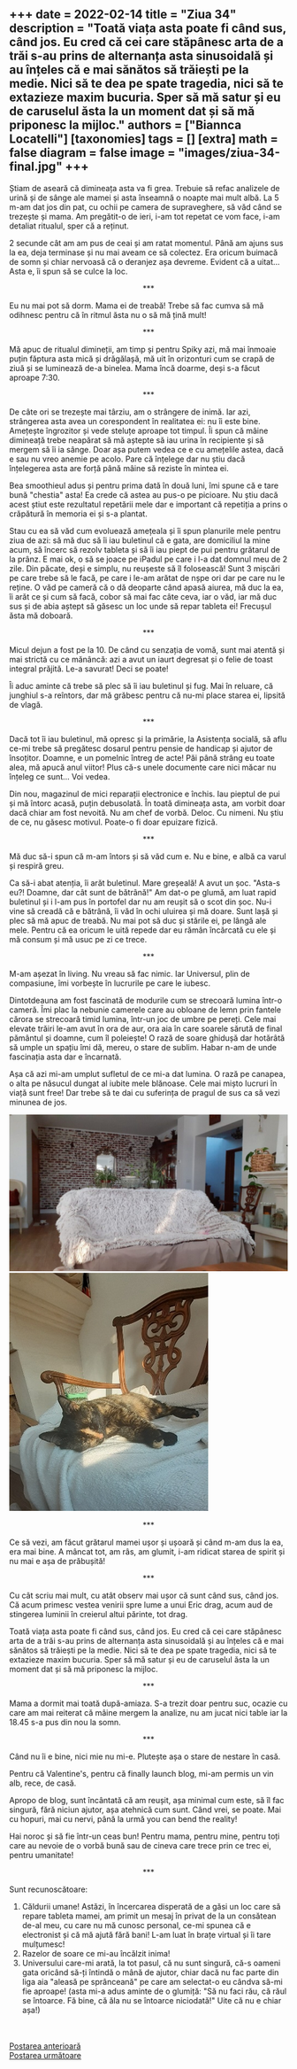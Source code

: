 
+++
date = 2022-02-14
title = "Ziua 34"
description = "Toată viața asta poate fi când sus, când jos. Eu cred că cei care stăpânesc arta de a trăi s-au prins de alternanța asta sinusoidală și au înțeles că e mai sănătos să trăiești pe la medie. Nici să te dea pe spate tragedia, nici să te extazieze maxim bucuria. Sper să mă satur și eu de caruselul ăsta la un moment dat și să mă priponesc la mijloc."
authors = ["Biannca Locatelli"]
[taxonomies]
tags = []
[extra]
math = false
diagram = false
image = "images/ziua-34-final.jpg"
+++
---

Știam de aseară că dimineața asta va fi grea. Trebuie să refac analizele de urină și de sânge ale mamei și asta înseamnă o noapte mai mult albă. La 5 m-am dat jos din pat, cu ochii pe camera de supraveghere, să văd când se trezește și mama. Am pregătit-o de ieri, i-am tot repetat ce vom face, i-am detaliat ritualul, sper că a reținut.

2 secunde cât am am pus de ceai și am ratat momentul. Până am ajuns sus la ea, deja terminase și nu mai aveam ce să colectez. Era oricum buimacă de somn și chiar nervoasă că o deranjez așa devreme. Evident că a uitat… Asta e, îi spun să se culce la loc.

<p style="text-align: center;">***</p>

Eu nu mai pot să dorm. Mama ei de treabă! Trebe să fac cumva să mă odihnesc pentru că în ritmul ăsta nu o să mă țină mult!

<p style="text-align: center;">***</p>

Mă apuc de ritualul dimineții, am timp și pentru Spiky azi, mă mai înmoaie puțin făptura asta mică și drăgălașă, mă uit în orizonturi cum se crapă de ziuă și se luminează de-a binelea. Mama încă doarme, deși s-a făcut aproape 7:30.

<p style="text-align: center;">***</p>

De câte ori se trezește mai târziu, am o strângere de inimă. Iar azi, strângerea asta avea un corespondent în realitatea ei: nu îi este bine. Amețește îngrozitor și vede steluțe aproape tot timpul. Îi spun că mâine dimineață trebe neapărat să mă aștepte să iau urina în recipiente și să mergem să îi ia sânge. Doar așa putem vedea ce e cu amețelile astea, dacă e sau nu vreo anemie pe acolo. Pare că înțelege dar nu știu dacă înțelegerea asta are forță până mâine să reziste în mintea ei.

Bea smoothieul adus și pentru prima dată în două luni, îmi spune că e tare bună "chestia" asta! Ea crede că astea au pus-o pe picioare. Nu știu dacă acest știut este rezultatul repetării mele dar e important că repetiția a prins o crăpătură în memoria ei și s-a plantat.

Stau cu ea să văd cum evoluează amețeala și îi spun planurile mele pentru ziua de azi: să mă duc să îi iau buletinul că e gata, are domiciliul la mine acum, să încerc să rezolv tableta și să îi iau piept de pui pentru grătarul de la prânz. E mai ok, o să se joace pe iPadul pe care i l-a dat domnul meu de 2 zile. Din păcate, deși e simplu, nu reușeste să îl folosească! Sunt 3 mișcări pe care trebe să le facă, pe care i le-am arătat de nșpe ori dar pe care nu le reține. O văd pe cameră că o dă deoparte când apasă aiurea, mă duc la ea, îi arăt ce și cum să facă, cobor să mai fac câte ceva, iar o văd, iar mă duc sus și de abia aștept să găsesc un loc unde să repar tableta ei! Frecușul ăsta mă doboară.

<p style="text-align: center;">***</p>

Micul dejun a fost pe la 10. De când cu senzația de vomă, sunt mai atentă și mai strictă cu ce mănâncă: azi a avut un iaurt degresat și o felie de toast integral prăjită. Le-a savurat! Deci se poate!

Îi aduc aminte că trebe să plec să îi iau buletinul și fug. Mai în reluare, că junghiul s-a reîntors, dar mă grăbesc pentru că nu-mi place starea ei, lipsită de vlagă.

<p style="text-align: center;">***</p>

Dacă tot îi iau buletinul, mă opresc și la primărie, la Asistența socială, să aflu ce-mi trebe să pregătesc dosarul pentru pensie de handicap și ajutor de însoțitor. Doamne, e un pomelnic întreg de acte! Păi până strâng eu toate alea, mă apucă anul viitor! Plus că-s unele documente care nici măcar nu înțeleg ce sunt... Voi vedea.

Din nou, magazinul de mici reparații electronice e închis. Iau pieptul de pui și mă întorc acasă, puțin debusolată. În toată dimineața asta, am vorbit doar dacă chiar am fost nevoită. Nu am chef de vorbă. Deloc. Cu nimeni. Nu știu de ce, nu găsesc motivul. Poate-o fi doar epuizare fizică.

<p style="text-align: center;">***</p>

Mă duc să-i spun că m-am întors și să văd cum e. Nu e bine, e albă ca varul și respiră greu.

Ca să-i abat atenția, îi arăt buletinul. Mare greșeală! A avut un șoc. "Asta-s eu?! Doamne, dar cât sunt de bătrână!" Am dat-o pe glumă, am luat rapid buletinul și i l-am pus în portofel dar nu am reușit să o scot din șoc. Nu-i vine să creadă că e bătrână, îi văd în ochi uluirea și mă doare. Sunt lașă și plec să mă apuc de treabă. Nu mai pot să duc și stările ei, pe lângă ale mele. Pentru că ea oricum le uită repede dar eu rămân încărcată cu ele și mă consum și mă usuc pe zi ce trece.

<p style="text-align: center;">***</p>

M-am așezat în living. Nu vreau să fac nimic. Iar Universul, plin de compasiune, îmi vorbește în lucrurile pe care le iubesc.

Dintotdeauna am fost fascinată de modurile cum se strecoară lumina într-o cameră. Îmi plac la nebunie camerele care au obloane de lemn prin fantele cărora se strecoară timid lumina, într-un joc de umbre pe pereți. Cele mai elevate trăiri le-am avut în ora de aur, ora aia în care soarele sărută de final pământul și doamne, cum îl poleiește! O rază de soare ghidușă dar hotărâtă să umple un spațiu îmi dă, mereu, o stare de sublim. Habar n-am de unde fascinația asta dar e încarnată.

Așa că azi mi-am umplut sufletul de ce mi-a dat lumina. O rază pe canapea, o alta pe năsucul dungat al iubite mele blănoase. Cele mai mișto lucruri în viață sunt free! Dar trebe să te dai cu suferința de pragul de sus ca să vezi minunea de jos.


<div class="flex justify-center">
  <img src="images/living-raza-soare-1024x576.jpg" />
</div>

<div class="flex justify-center">
  <img src="images/spiky-raza-soare.jpg" />
</div>

<p style="text-align: center;">***</p>

Ce să vezi, am făcut grătarul mamei ușor și ușoară și când m-am dus la ea, era mai bine. A mâncat tot, am râs, am glumit, i-am ridicat starea de spirit și nu mai e așa de prăbușită!

<p style="text-align: center;">***</p>

Cu cât scriu mai mult, cu atât observ mai ușor că sunt când sus, când jos. Că acum primesc vestea venirii spre lume a unui Eric drag, acum aud de stingerea luminii în creierul altui părinte, tot drag.

Toată viața asta poate fi când sus, când jos. Eu cred că cei care stăpânesc arta de a trăi s-au prins de alternanța asta sinusoidală și au înțeles că e mai sănătos să trăiești pe la medie. Nici să te dea pe spate tragedia, nici să te extazieze maxim bucuria. Sper să mă satur și eu de caruselul ăsta la un moment dat și să mă priponesc la mijloc.

<p style="text-align: center;">***</p>

Mama a dormit mai toată după-amiaza. S-a trezit doar pentru suc, ocazie cu care am mai reiterat că mâine mergem la analize, nu am jucat nici table iar la 18.45 s-a pus din nou la somn.

<p style="text-align: center;">***</p>

Când nu îi e bine, nici mie nu mi-e. Plutește așa o stare de nestare în casă.

Pentru că Valentine's, pentru că finally launch blog, mi-am permis un vin alb, rece, de casă.

Apropo de blog, sunt încântată că am reușit, așa minimal cum este, să îl fac singură, fără niciun ajutor, așa atehnică cum sunt. Când vrei, se poate. Mai cu hopuri, mai cu nervi, până la urmă you can bend the reality!

Hai noroc și să fie într-un ceas bun! Pentru mama, pentru mine, pentru toți care au nevoie de o vorbă bună sau de cineva care trece prin ce trec ei, pentru umanitate!

<p style="text-align: center;">***</p>

Sunt recunoscătoare:
1. Căldurii umane! Astăzi, în încercarea disperată de a găsi un loc care să repare tableta mamei, am primit un mesaj în privat de la un consătean de-al meu, cu care nu mă cunosc personal, ce-mi spunea că e electronist și că mă ajută fără bani! L-am luat în brațe virtual și îi tare mulțumesc!
2. Razelor de soare ce mi-au încălzit inima!
3. Universului care-mi arată, la tot pasul, că nu sunt singură, că-s oameni gata oricând să-ți întindă o mână de ajutor, chiar dacă nu fac parte din liga aia "aleasă pe sprânceană" pe care am selectat-o eu cândva să-mi fie aproape! (asta mi-a adus aminte de o glumiță: "Să nu faci rău, că răul se întoarce. Fă bine, că ăla nu se întoarce niciodată!" Uite că nu e chiar așa!)

<br/>

<br/>

<div class="flex justify-between">
  <div>
    <a href="/blog/ziua-33/">Postarea anterioară</a>
  </div>
  <div>
    <a href="/blog/ziua-35/">Postarea următoare</a>
  </div>
</div>
